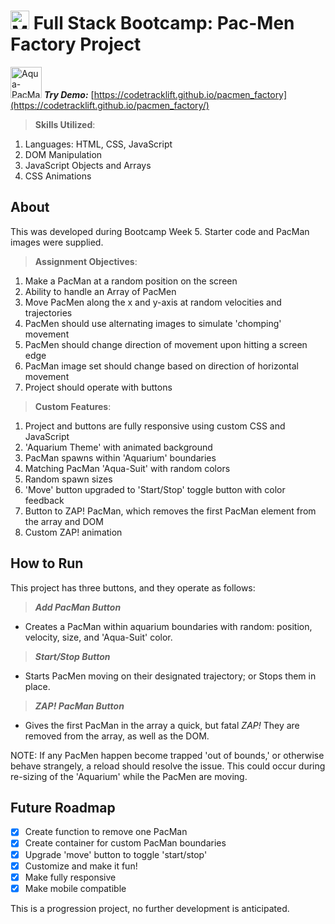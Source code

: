# <img src='https://www.codebypete.com/pics/about/mitxPro_logoStacked.jpg' alt='MIT xPro logo' width='30'> Full Stack Bootcamp: Pac-Men Factory Project

<img src='https://www.codebypete.com/pics/pacman/aquaPacMan.gif' alt='Aqua-PacMan animated gif' width='50'> ***Try Demo:*** [https://codetracklift.github.io/pacmen_factory](https://codetracklift.github.io/pacmen_factory/)

>**Skills Utilized**:
<ol>
    <li>Languages: HTML, CSS, JavaScript</li>
    <li>DOM Manipulation</li>
    <li>JavaScript Objects and Arrays</li>
    <li>CSS Animations</li>
</ol>

## About
This was developed during Bootcamp Week 5. Starter code and PacMan images were supplied. 

>**Assignment Objectives**:
<ol>
    <li>Make a PacMan at a random position on the screen</li>
    <li>Ability to handle an Array of PacMen</li>
    <li>Move PacMen along the x and y-axis at random velocities and trajectories</li>
    <li>PacMen should use alternating images to simulate 'chomping' movement</li>
    <li>PacMen should change direction of movement upon hitting a screen edge</li>
    <li>PacMan image set should change based on direction of horizontal movement</li>
    <li>Project should operate with buttons</li>
</ol>

>**Custom Features**:
<ol>
    <li>Project and buttons are fully responsive using custom CSS and JavaScript</li>
    <li>'Aquarium Theme' with animated background</li>
    <li>PacMan spawns within 'Aquarium' boundaries</li>
    <li>Matching PacMan 'Aqua-Suit' with random colors</li>
    <li>Random spawn sizes</li>
    <li>'Move' button upgraded to 'Start/Stop' toggle button with color feedback</li>
    <li>Button to ZAP! PacMan, which removes the first PacMan element from the array and DOM</li>
    <li>Custom ZAP! animation</li>
</ol>

## How to Run
This project has three buttons, and they operate as follows: 

>***Add PacMan Button***

- Creates a PacMan within aquarium boundaries with random: position, velocity, size, and 'Aqua-Suit' color.

>***Start/Stop Button***

- Starts PacMen moving on their designated trajectory; or Stops them in place.

>***ZAP! PacMan Button***

- Gives the first PacMan in the array a quick, but fatal *ZAP!* They are removed from the array, as well as the DOM.

NOTE: If any PacMen happen become trapped 'out of bounds,' or otherwise behave strangely, a reload should resolve the issue.  This could occur during re-sizing of the 'Aquarium' while the PacMen are moving.

## Future Roadmap
- [x] Create function to remove one PacMan
- [x] Create container for custom PacMan boundaries
- [x] Upgrade 'move' button to toggle 'start/stop'
- [x] Customize and make it fun!
- [x] Make fully responsive
- [x] Make mobile compatible

This is a progression project, no further development is anticipated.
